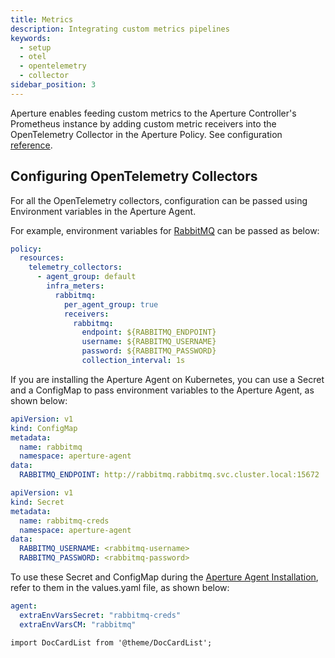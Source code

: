 ```yaml
---
title: Metrics
description: Integrating custom metrics pipelines
keywords:
  - setup
  - otel
  - opentelemetry
  - collector
sidebar_position: 3
---
```


Aperture enables feeding custom metrics to the Aperture Controller's Prometheus
instance by adding custom metric receivers into the OpenTelemetry Collector in
the Aperture Policy. See configuration [reference][config].

## Configuring OpenTelemetry Collectors

For all the OpenTelemetry collectors, configuration can be passed using
Environment variables in the Aperture Agent.

For example, environment variables for [RabbitMQ][rabbitmq] can be passed as
below:

```yaml
policy:
  resources:
    telemetry_collectors:
      - agent_group: default
        infra_meters:
          rabbitmq:
            per_agent_group: true
            receivers:
              rabbitmq:
                endpoint: ${RABBITMQ_ENDPOINT}
                username: ${RABBITMQ_USERNAME}
                password: ${RABBITMQ_PASSWORD}
                collection_interval: 1s
```

If you are installing the Aperture Agent on Kubernetes, you can use a Secret and
a ConfigMap to pass environment variables to the Aperture Agent, as shown below:

```yaml
apiVersion: v1
kind: ConfigMap
metadata:
  name: rabbitmq
  namespace: aperture-agent
data:
  RABBITMQ_ENDPOINT: http://rabbitmq.rabbitmq.svc.cluster.local:15672
```

```yaml
apiVersion: v1
kind: Secret
metadata:
  name: rabbitmq-creds
  namespace: aperture-agent
data:
  RABBITMQ_USERNAME: <rabbitmq-username>
  RABBITMQ_PASSWORD: <rabbitmq-password>
```

To use these Secret and ConfigMap during the
[Aperture Agent Installation](/get-started/installation/agent/agent.md#agent-installation-modes),
refer to them in the values.yaml file, as shown below:

```yaml
agent:
  extraEnvVarsSecret: "rabbitmq-creds"
  extraEnvVarsCM: "rabbitmq"
```

```mdx-code-block
import DocCardList from '@theme/DocCardList';
```

<DocCardList />

[config]: /reference/policies/spec.md#resources
[rabbitmq]: integrations/metrics/rabbitmq.md
